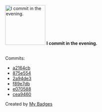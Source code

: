 <img src="https://my-badges.github.io/my-badges/evening-commits.png" alt="I commit in the evening." title="I commit in the evening." width="128">
<strong>I commit in the evening.</strong>
<br><br>

Commits:

- <a href="https://github.com/andrewjswan/svitlobot/commit/a2164cb39c054dcd9243324f5c59ae383775c614">a2164cb</a>
- <a href="https://github.com/andrewjswan/matrix-lamp/commit/875e554e30f98aeb4e78ba02bd7a75bba7d1acf8">875e554</a>
- <a href="https://github.com/andrewjswan/matrix-lamp/commit/2a94de3397c7a6e577b2a7a5ded6f38269a3ebda">2a94de3</a>
- <a href="https://github.com/andrewjswan/svitlobot/commit/f89e7dbcb9b8b315484d0fde039a348a766b7ea9">f89e7db</a>
- <a href="https://github.com/andrewjswan/pixel-clock/commit/e0705882f5b45e11ea96ac758e48b95a5a682e7a">e070588</a>
- <a href="https://github.com/andrewjswan/pixel-clock/commit/cea94606914b50c4bc079c92bd61cd8e340775c6">cea9460</a>


Created by <a href="https://github.com/my-badges/my-badges">My Badges</a>